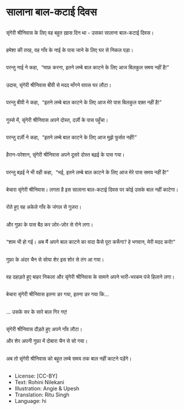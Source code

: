 # सालाना बाल-कटाई दिवस

##
सृंगेरी श्रीनिवास के लिए वह बहुत ख़ास दिन था - उसका सालाना बाल-कटाई दिवस। 

##
हमेशा की तरह, वह गाँव के नाई के पास जाने के लिए घर से निकल पड़ा। 

##
परन्तु नाई ने कहा,  “माफ़ करना, इतने लम्बे बाल काटने के लिए आज बिलकुल समय नहीं है!” 

##
उदास, सृंगेरी श्रीनिवास बीवी से मदद माँगने वापस घर लौटा। 

##
परन्तु बीवी ने कहा,  “इतने लम्बे बाल काटने के लिए आज मेरे पास बिलकुल वक़्त नहीं है!” 

##
गुस्से में, सृंगेरी श्रीनिवास अपने दोस्त, दर्ज़ी के पास पहुँचा। 

##
परन्तु दर्ज़ी ने कहा,  “इतने लम्बे बाल काटने के लिए आज मुझे फुर्सत नहीं!” 

##
हैरान-परेशान, सृंगेरी श्रीनिवास अपने दूसरे दोस्त बढ़ई के पास गया। 

##
परन्तु बढ़ई ने भी वही कहा,  “भई, इतने लम्बे बाल काटने के लिए आज मेरे पास समय नहीं है!” 

##
बेचारा सृंगेरी श्रीनिवास। लगता है इस सालाना बाल-कटाई दिवस पर कोई उसके बाल नहीं काटेगा। 

##
रोते हुए वह अकेले गाँव के जंगल से गुज़रा। 

##
और गुफ़ा के पास बैठ कर ज़ोर-ज़ोर से रोने लगा। 

##
“शाम भी हो गई। अब मैं अपने बाल काटने का वादा कैसे पूरा करूँगा? हे भगवान, मेरी मदद करो!” 

##
गुफ़ा के अंदर चैन से सोया शेर इस शोर से तंग आ गया। 

##
वह दहाड़ते हुए बाहर निकला और सृंगेरी श्रीनिवास के सामने अपने भारी-भरकम पंजे हिलाने लगा। 

##
बेचारा सृंगेरी श्रीनिवास इतना डर गया, इतना डर गया कि... 

##
... उसके सर के सारे बाल गिर गए! 

##
सृंगेरी श्रीनिवास दौड़ते हुए अपने गाँव लौटा। 

और शेर अपनी गुफ़ा में दोबारा चैन से सो गया। 

##
अब तो सृंगेरी श्रीनिवास को बहुत लम्बे समय तक बाल नहीं काटने पड़ेंगे। 

##
* License: [CC-BY]
* Text: Rohini Nilekani
* Illustration: Angie & Upesh
* Translation: Ritu Singh
* Language: hi
